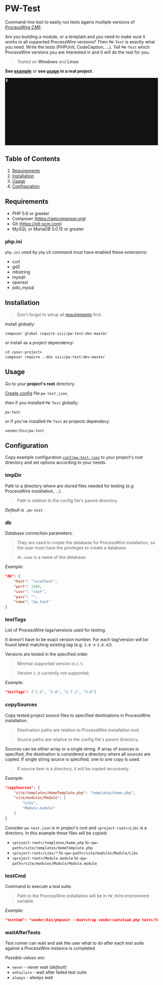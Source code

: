 # PW-Test

Command-line tool to easily run tests agains multiple versions of [ProcessWire CMF](https://processwire.com).

Are you building a module, or a template and you need to make sure it works in all supported ProcessWire versions?
Then `PW-Test` is exactly what you need. Write the tests (PHPUnit, CodeCeption, ...).
Tell `PW-Test` which ProcessWire versions you are interested in and it will do the rest for you.

> Tested on **Windows** and **Linux**

**See [example](https://github.com/uiii/pw-test/tree/master/example)**
or **see [usage](https://github.com/uiii/ProcessWire-FieldtypePDF#test-multiple-processwire-versions-automatically) in a real project**.

[![video](example/asciicast.gif)](https://asciinema.org/a/95368)

## Table of Contents

1. [Requirements](#requirements)
2. [Installation](#installation)
3. [Usage](#usage)
7. [Configuration](#configuration)

## Requirements

- PHP 5.6 or greater
- Composer (https://getcomposer.org)
- Git (https://git-scm.com)
- MySQL or MariaDB 5.0.15 or greater

### php.ini

`php.ini` used by `php` cli command must have enabled these extensions:

- curl
- gd2
- mbstring
- mysqli
- openssl
- pdo_mysql

## Installation

> Don't forget to setup all [requirements](#requirements) first.

Install globally:
```
composer global require uiii/pw-test:dev-master
```

or install as a project dependency:
```
cd <your-project>
composer require --dev uiii/pw-test:dev-master
```

## Usage

Go to your **project's root** directory.

[Create config](#configuration) file `pw-test.json`,

then if you installed `PW-Test` globally:
```
pw-test
```

or if you've installed `PW-Test` as projects dependecy:
```
vendor/bin/pw-test
```

## Configuration

Copy example configuration [`conf/pw-test.json`](conf/pw-test.json) to your project's root directory and set options according to your needs.

### tmpDir
Path to a directory where are stored files needed for testing
(e.g ProcessWire installation, ...).

> Path is relative to the config file's parent directory.

*Default is `.pw-test`*

### db
Database connection parameters.

> They are used to create the database
for ProcessWire installation, so the user
must have the privileges to create a database.

> `db.name` is a name of the database.

*Example:*
```json
"db": {
	"host": "localhost",
	"port": 3306,
	"user": "root",
	"pass": "",
	"name": "pw_test"
}
```

### testTags
List of ProcessWire tags/versions used for testing.

It doesn't have to be exact version number.
For each tag/version will be found latest matching
existing tag (e.g. `3.0` -> `3.0.42`).

Versions are tested in the specified order.

> Minimal supported version is `2.5`.

> Version `2.8` currently not supported.

*Example:*
```json
"testTags": ["2.5", "2.6", "2.7.1", "3.0"]
```

### copySources
Copy tested project source files to specified
destinations in ProcessWire installation.

> Destination paths are relative to ProcessWire
installation root.

> Source paths are relative to the config file's parent directory.

Sources can be either array or a single string.
If array of sources is specified, the destination
is considered a directory where all sources are copied.
If single string source is specified, one to one copy is used.

> If source item is a directory, it will be copied recursively.

*Example:*

```json
"copySources": {
	"site/templates/HomeTemplate.php": "templates/home.php",
	"site/modules/Module": [
		"Libs",
		"Module.module"
	]
}
```

Consider `pw-test.json` is in project's root and `<project-root>/Libs` is a directory. In this example these files will be copied:
- `<project-root>/templates/home.php` to `<pw-path>/site/templates/HomeTemplate.php`
- `<project-root>/Libs/*` to `<pw-path>/site/modules/Module/Libs`
- `<project-root>/Module.module` to `<pw-path>/site/modules/Module/Module.module`

### testCmd
Command to execute a test suite.

> Path to the ProcessWire installation will be in `PW_PATH` environment variable.

*Example:*
```json
"testCmd": "vendor/bin/phpunit --bootstrap vendor/autoload.php tests/Test.php"
```

### waitAfterTests
Test runner can wait and ask the user what to do
after each test suite against a ProcessWire instance is completed.

*Possible values are:*
- `never` - never wait (*default*)
- `onFailure` - wait after failed test suite
- `always` - always wait